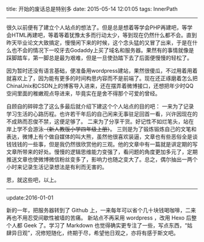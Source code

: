 title: 开始的废话总是特别多
date: 2015-05-14 12:01:05
tags: InnerPath

---
很久以前便有了建立个人站点的想法了。但是总是想着等学会PHP再建吧，等学会HTML再建吧，等着等着犹豫太多而行动太少，等到现在仍然什么都不会。直到昨天毕业论文大致搞定，慢慢闲下来的时候，这个念头猛的又冒了出来，于是在什么也不会的情况下一咬牙去Godaddy上买了域名和服务器。果然有的事情就像是踩脚踏车，第一脚总是最为艰难，但是一旦使劲踏下去了后面便慢慢的轻松了。

因为暂时还没有语言基础，便准备用wordpress建站，果然很傻瓜，不过用着用着就喜欢上了，因为能有更多的时间构思内容而不是前端了。现在还正琢磨着怎么把ChinaUnix和CSDN上的博客导入进来，还在摆弄着微博接口，还想把年少时QQ空间里面的稚嫩观点导进来，毕竟实在是舍不得那个可爱的曾经。

自顾自的碎碎念了这么多最后就介绍下建这个个人站点的目的吧：
一来为了记录学习生活的心路历程。也许若干年后的自己闲来无事驻足回首一看，兴许因现在的不成熟而忍俊不禁，这便足够了。
二来为了分享干货。好记性不如烂笔头，站在岸上学不会游泳<del>（新人教版小学四年级上册）</del>。
三则是为了锻炼锻炼自己的文笔和表达，微博上有个做自媒体的叫大熊，虽然他很喜欢装逼，文章也有些恶俗全是谈钱钱钱的一些事，但是我仍然很欣赏他的三观。他的文章中有一篇就是讲定期的写文章所带来的好处。慢慢的逻辑思维能力变强了，看问题的角度更加多元了，定期推送文章也使微博微信粉丝变多了，影响力也随之变大了。总之，偶尔抽出一两个小时来记录生活记录想法是有利而无害的。

恩，就这些吧，以上。

---
update:2016-01-01


新的一年，把服务器转到了 Github 上，一来每年可以省个几十块钱喝咖啡，二来再也不用忍受间歇性被墙的苦痛。
新站点不再采用 wordpress ，改用 Hexo 后整个人都 Geek 了。学习了 Markdown 也觉得确实更专注了一些，写点东西，“姑肆异日观”，况修短随化，终期于尽，希望他日观之，亦将有感于斯文吧。
